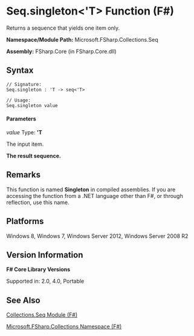 # Seq.singleton<'T> Function (F#)

Returns a sequence that yields one item only.

**Namespace/Module Path:** Microsoft.FSharp.Collections.Seq

**Assembly:** FSharp.Core (in FSharp.Core.dll)


## Syntax

```
// Signature:
Seq.singleton : 'T -> seq<'T>

// Usage:
Seq.singleton value
```

#### Parameters
*value*
Type: **'T**


The input item.



**The result sequence.**
## Remarks
This function is named **Singleton** in compiled assemblies. If you are accessing the function from a .NET language other than F#, or through reflection, use this name.


## Platforms
Windows 8, Windows 7, Windows Server 2012, Windows Server 2008 R2


## Version Information
**F# Core Library Versions**

Supported in: 2.0, 4.0, Portable




## See Also
[Collections.Seq Module &#40;F&#35;&#41;](Collections.Seq+Module+%28FSharp%29.md)

[Microsoft.FSharp.Collections Namespace &#40;F&#35;&#41;](Microsoft.FSharp.Collections+Namespace+%28FSharp%29.md)

